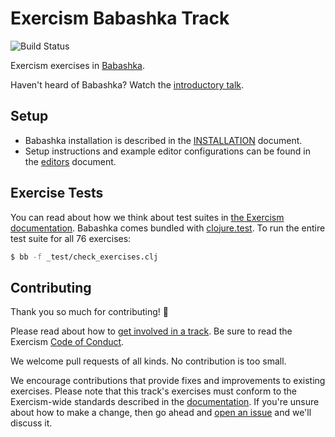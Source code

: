 # Exercism Babashka Track

![Build Status](https://github.com/exercism/babashka/actions/workflows/test.yml/badge.svg)

Exercism exercises in [Babashka](https://babashka.org/).

Haven't heard of Babashka? Watch the [introductory talk](https://www.youtube.com/watch?v=Nw8aN-nrdEk).

## Setup

* Babashka installation is described in the [INSTALLATION](docs/INSTALLATION.md) document.
* Setup instructions and example editor configurations can be found in the [editors](docs/editors.md) document. 

## Exercise Tests

You can read about how we think about test suites in [the Exercism documentation](https://github.com/exercism/legacy-docs/blob/master/language-tracks/exercises/anatomy/test-suites.md). Babashka comes bundled with [clojure.test](https://clojure.github.io/clojure/clojure.test-api.html). To run the entire test suite for all 76 exercises:

```bash
$ bb -f _test/check_exercises.clj
```

## Contributing

Thank you so much for contributing! :tada:

Please read about how to [get involved in a track](https://github.com/exercism/legacy-docs/tree/master/contributing-to-language-tracks). Be sure to read the Exercism [Code of Conduct](https://exercism.io/code-of-conduct).

We welcome pull requests of all kinds. No contribution is too small.

We encourage contributions that provide fixes and improvements to existing exercises. Please note that this track's exercises must conform to the Exercism-wide standards described in the [documentation](https://github.com/exercism/legacy-docs/tree/master/language-tracks/exercises). If you're unsure about how to make a change, then go ahead and [open an issue](https://github.com/exercism/babashka/issues) and we'll discuss it.
